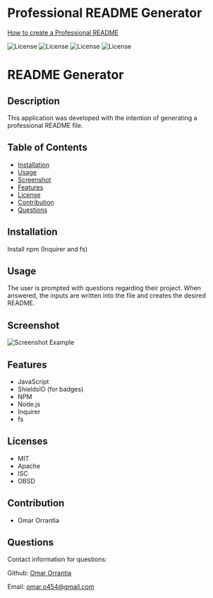 # Professional README Generator

[How to create a Professional README](https://coding-boot-camp.github.io/full-stack/github/professional-readme-guide)



![License](https://img.shields.io/static/v1?label=License&message=MIT&color=BLUE) ![License](https://img.shields.io/static/v1?label=License&message=Apache&color=BLUE) ![License](https://img.shields.io/static/v1?label=License&message=ISC&color=BLUE) ![License](https://img.shields.io/static/v1?label=License&message=OBSD&color=BLUE)

# README Generator


## Description
This application was developed with the intention of generating a professional README file. 

## Table of Contents

* [Installation](#installation)
* [Usage](#usage)
* [Screenshot](#screenshot)
* [Features](#features)
* [License](#license)
* [Contribution](#contribution)
* [Questions](#questions)


## Installation
Install npm (Inquirer and fs)

## Usage
The user is prompted with questions regarding their project. When answered, the inputs are written into the file and creates the desired README.

## Screenshot
![Screenshot Example](./images/Screen123.png)

## Features
* JavaScript
* ShieldsIO (for badges)
* NPM
* Node.js
* Inquirer
* fs

## Licenses
* MIT  
* Apache  
* ISC  
* OBSD

## Contribution
* Omar Orrantia


## Questions
Contact information for questions:  


Github: [Omar Orrantia](https://www.github.com/omaro454)  

Email: omar.o454@gmail.com